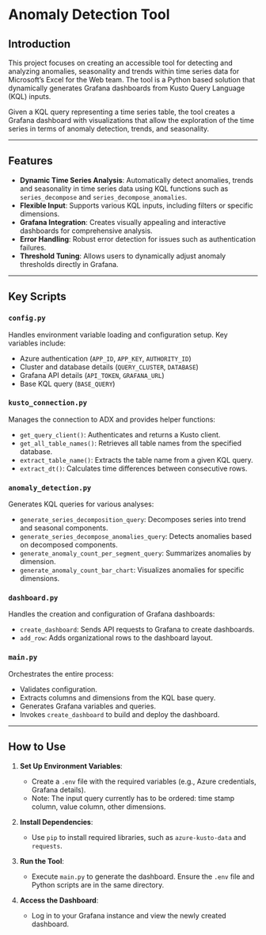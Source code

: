 # Anomaly Detection Tool

## Introduction

This project focuses on creating an accessible tool for detecting and analyzing anomalies, seasonality and trends within time series data for Microsoft’s Excel for the Web team. The tool is a Python based solution that dynamically generates Grafana dashboards from Kusto Query Language (KQL) inputs.

Given a KQL query representing a time series table, the tool creates a Grafana dashboard with visualizations that allow the exploration of the time series in terms of anomaly detection, trends, and seasonality.

---

## Features

- **Dynamic Time Series Analysis**: Automatically detect anomalies, trends and seasonality in time series data using KQL functions such as `series_decompose` and `series_decompose_anomalies`.
- **Flexible Input**: Supports various KQL inputs, including filters or specific dimensions.
- **Grafana Integration**: Creates visually appealing and interactive dashboards for comprehensive analysis.
- **Error Handling**: Robust error detection for issues such as authentication failures.
- **Threshold Tuning**: Allows users to dynamically adjust anomaly thresholds directly in Grafana.

---

## Key Scripts

### `config.py`

Handles environment variable loading and configuration setup. Key variables include:

- Azure authentication (`APP_ID`, `APP_KEY`, `AUTHORITY_ID`)
- Cluster and database details (`QUERY_CLUSTER`, `DATABASE`)
- Grafana API details (`API_TOKEN`, `GRAFANA_URL`)
- Base KQL query (`BASE_QUERY`)

### `kusto_connection.py`

Manages the connection to ADX and provides helper functions:

- `get_query_client()`: Authenticates and returns a Kusto client.
- `get_all_table_names()`: Retrieves all table names from the specified database.
- `extract_table_name()`: Extracts the table name from a given KQL query.
- `extract_dt()`: Calculates time differences between consecutive rows.

### `anomaly_detection.py`

Generates KQL queries for various analyses:

- `generate_series_decomposition_query`: Decomposes series into trend and seasonal components.
- `generate_series_decompose_anomalies_query`: Detects anomalies based on decomposed components.
- `generate_anomaly_count_per_segment_query`: Summarizes anomalies by dimension.
- `generate_anomaly_count_bar_chart`: Visualizes anomalies for specific dimensions.

### `dashboard.py`

Handles the creation and configuration of Grafana dashboards:

- `create_dashboard`: Sends API requests to Grafana to create dashboards.
- `add_row`: Adds organizational rows to the dashboard layout.

### `main.py`

Orchestrates the entire process:

- Validates configuration.
- Extracts columns and dimensions from the KQL base query.
- Generates Grafana variables and queries.
- Invokes `create_dashboard` to build and deploy the dashboard.

---

## How to Use

1. **Set Up Environment Variables**:

   - Create a `.env` file with the required variables (e.g., Azure credentials, Grafana details).
   - Note: The input query currently has to be ordered: time stamp column, value column, other dimensions.

2. **Install Dependencies**:

   - Use `pip` to install required libraries, such as `azure-kusto-data` and `requests`.

3. **Run the Tool**:

   - Execute `main.py` to generate the dashboard. Ensure the `.env` file and Python scripts are in the same directory.

4. **Access the Dashboard**:

   - Log in to your Grafana instance and view the newly created dashboard.
